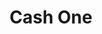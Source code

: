 ---
title: Cash One
slug: cash-one
updated-on: '2024-05-30T13:44:31.749Z'
created-on: '2024-05-30T13:41:46.671Z'
published-on: '2024-05-30T13:54:32.469Z'
f_city-state-2:
- cms/city/sevierville-tn.md
- cms/city/dickson-tn.md
- cms/city/smyrna-tn.md
- cms/city/walnut-creek-ca.md
- cms/city/union-city-tn.md
f_locations:
- cms/payday-loan/cash-one-8172.md
- cms/payday-loan/cash-one-8173.md
- cms/payday-loan/cash-one-8174.md
- cms/payday-loan/cash-one-8175.md
- cms/payday-loan/cash-one-8176.md
- cms/payday-loan/cash-one-8177.md
- cms/payday-loan/cash-one-8178.md
f_states:
- cms/state/tennessee.md
- cms/state/california.md
layout: '[company].html'
tags: company
---